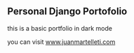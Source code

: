 ## Personal  Django Portofolio 

this is a basic portfolio in dark mode

you can visit <a href=" www.juanmartelleti.com " target="_blank">www.juanmartelleti.com</a>
